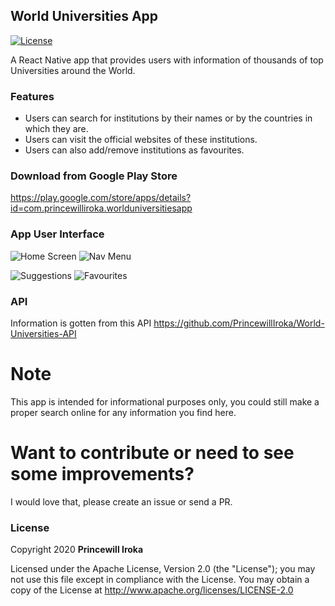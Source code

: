 ## World Universities App
[![License](https://img.shields.io/badge/License-Apache%202.0-blue.svg)](https://opensource.org/licenses/Apache-2.0)

A React Native app that provides users with information of thousands of top Universities around the World.

### Features
- Users can search for institutions by their names or by the countries in which they are.
- Users can visit the official websites of these institutions. 
- Users can also add/remove institutions as favourites.

### Download from Google Play Store
https://play.google.com/store/apps/details?id=com.princewilliroka.worlduniversitiesapp

### App User Interface

![Home Screen](https://imgur.com/KOn6bgw.png)
![Nav Menu](https://imgur.com/omN4L2E.png)

![Suggestions](https://imgur.com/994OZCB.png)
![Favourites](https://imgur.com/n036bLQ.png)

### API
Information is gotten from this API https://github.com/PrincewillIroka/World-Universities-API

# Note
This app is intended for informational purposes only, you could still make a proper search online for any information you find here.

# Want to contribute or need to see some improvements?
I would love that, please create an issue or send a PR.

### License
Copyright 2020 **Princewill Iroka**

Licensed under the Apache License, Version 2.0 (the "License");
you may not use this file except in compliance with the License.
You may obtain a copy of the License at http://www.apache.org/licenses/LICENSE-2.0
